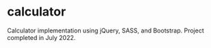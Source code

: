 # calculator
Calculator implementation using jQuery, SASS, and Bootstrap.
Project completed in July 2022.
